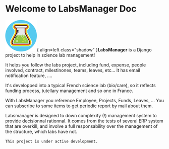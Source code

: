 # Welcome to LabsManager Doc




![Image title](assets/icon.png){ align=left class="shadow" }**LabsManager** is a Django project to help in science lab management!

It helps you follow the labs project, including fund, expense, people involved, contract, milestinones, teams, leaves, etc...
It has email notification feature, ....

It's developped into a typical French science lab (bio/care), so it reflects funding process, tutellary management and so one in France.

With LabsManager you reference Employee, Projects, Funds, Leaves, ...
You can subscribe to some items to get periodic report by mail about them. 

Labsmanager is designed to down complexify (!) management system to provide decisionnal rationnal. It comes from the tests of several ERP system that are overkill, and involve a full responsability over the management of the structure, which labs have not.




    This project is under active development.


